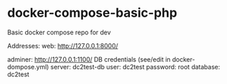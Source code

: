 # docker-compose-basic-php
Basic docker compose repo for dev

Addresses:
web: http://127.0.0.1:8000/

adminer: http://127.0.0.1:1100/
DB credentials (see/edit in docker-dompose.yml)
server: dc2test-db
user: dc2test
password: root
database: dc2test
